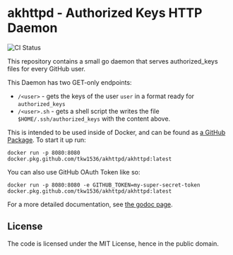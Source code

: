 # akhttpd - Authorized Keys HTTP Daemon

![CI Status](https://github.com/tkw1536/akhttpd/workflows/CI/badge.svg)

This repository contains a small go daemon that serves authorized_keys files for every GitHub user. 

This Daemon has two GET-only endpoints:

- `/<user>` - gets the keys of the user `user` in a format ready for `authorized_keys`
- `/<user>.sh` - gets a shell script the writes the file `$HOME/.ssh/authorized_keys` with the content above. 

This is intended to be used inside of Docker, and can be found as [a GitHub Package](https://github.com/tkw1536/akhttpd/packages/375199). 
To start it up run:

```
docker run -p 8080:8080 docker.pkg.github.com/tkw1536/akhttpd/akhttpd:latest
```

You can also use GitHub OAuth Token like so:

```
docker run -p 8080:8080 -e GITHUB_TOKEN=my-super-secret-token docker.pkg.github.com/tkw1536/akhttpd/akhttpd:latest
```

For a more detailed documentation, see [the godoc page](https://pkg.go.dev/github.com/tkw1536/akhttpd). 

## License
The code is licensed under the MIT License, hence in the public domain. 
